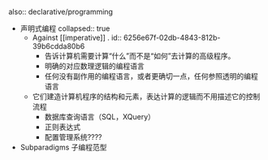 also:: declarative/programming

- 声明式编程
  collapsed:: true
  - Against [[imperative]] .
    id:: 6256e67f-02db-4843-812b-39b6cdda80b6
    - 告诉计算机需要计算“什么”而不是“如何”去计算的高级程序。
    - 明确的对应数理逻辑的编程语言
    - 任何没有副作用的编程语言，或者更确切一点，任何参照透明的编程语言
  - 它们建造计算机程序的结构和元素，表达计算的逻辑而不用描述它的控制流程
    - 数据库查询语言（SQL，XQuery）
    - 正则表达式
    - 配置管理系统????
- Subparadigms 子编程范型